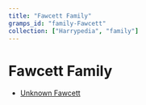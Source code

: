 ```yaml
---
title: "Fawcett Family"
gramps_id: "family-Fawcett"
collection: ["Harrypedia", "family"]
---
```


# Fawcett Family

- [Unknown Fawcett](/Harrypedia/people/Fawcett/I0321/)
